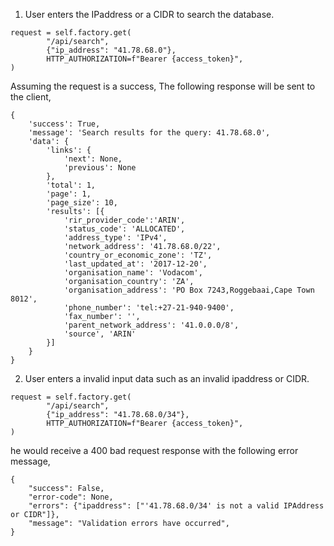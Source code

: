 1. User enters the IPaddress or a CIDR to search the database.

```
request = self.factory.get(
        "/api/search",
        {"ip_address": "41.78.68.0"},
        HTTP_AUTHORIZATION=f"Bearer {access_token}",
)
```
Assuming the request is a success, The following response will be sent to the client,

```
{
    'success': True,
    'message': 'Search results for the query: 41.78.68.0',
    'data': {
        'links': {
            'next': None,
            'previous': None
        },
        'total': 1,
        'page': 1, 
        'page_size': 10,
        'results': [{
            'rir_provider_code':'ARIN',
            'status_code': 'ALLOCATED',
            'address_type': 'IPv4',
            'network_address': '41.78.68.0/22',
            'country_or_economic_zone': 'TZ',
            'last_updated_at': '2017-12-20',
            'organisation_name': 'Vodacom',
            'organisation_country': 'ZA',
            'organisation_address': 'PO Box 7243,Roggebaai,Cape Town 8012',
            'phone_number': 'tel:+27-21-940-9400',
            'fax_number': '',
            'parent_network_address': '41.0.0.0/8',
            'source', 'ARIN'
        }]
    }
}
```
2. User enters a invalid input data such as an invalid ipaddress or CIDR.

```
request = self.factory.get(
        "/api/search",
        {"ip_address": "41.78.68.0/34"},
        HTTP_AUTHORIZATION=f"Bearer {access_token}",
)
```

he would receive a 400 bad request response with the following error message,

```
{
    "success": False,
    "error-code": None,
    "errors": {"ipaddress": ["'41.78.68.0/34' is not a valid IPAddress or CIDR"]},
    "message": "Validation errors have occurred",
}
```